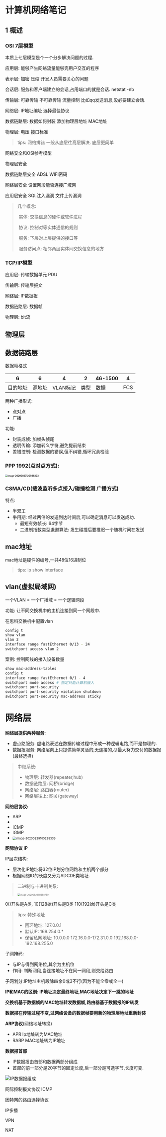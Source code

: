# 计算机网络笔记

## 1 概述

### OSI 7层模型

本质上七层模型是个一个分步解决问题的过程.



应用层: 能够产生网络流量能够壳用户交互的程序

表示层: 加密 压缩 开发人员需要关心的问题

会话层: 服务和客户端建立的会话,占用端口的就是会话. netstat -nb 

传输层: 可靠传输 不可靠传输 流量控制 比如qq发送消息,没必要建立会话.

网络层: IP地址编址 选择最佳协议

数据链路层: 数据如何封装 添加物理层地址 MAC地址

物理层: 电压 接口标准

> tips: 网络排错 一般从底层往高层解决. 底层更简单 

网络安全和OSI参考模型

物理层安全 

数据链路层安全 ADSL WIFI密码

网络层安全 设置网段能否连接广域网

应用层安全 SQL注入漏洞 文件上传漏洞

> 几个概念: 
>
> ​    实体: 交换信息的硬件或软件进程
>
> ​    协议: 控制对等实体通信的规则
>
> ​    服务: 下层对上层提供的接口等
>
> ​    服务访问点: 相邻两层实体间交换信息的地方



### TCP/IP模型

应用层: 传输数据单元 PDU

传输层: 传输层报文

网络层: IP数据报

数据链路层: 数据帧

物理层: bit流

## 物理层

## 数据链路层

数据帧格式

| 6        | 6      | 4        | 2    | 46-1500 | 4    |
| -------- | ------ | -------- | ---- | ------- | ---- |
| 目的地址 | 源地址 | VLAN标记 | 类型 | 数据    | FCS  |

两种广播形式:

- 点对点
- 广播

功能: 

- 封装成帧: 加帧头帧尾
- 透明传输: 添加转义字符,避免提前结束
- 差错控制: 检测数据的错误,但不纠错,循环冗余检验

### PPP 1992(点对点方式): 

**<img src="/home/fa/.config/Typora/typora-user-images/image-20200827120948303.png" alt="image-20200827120948303" style="zoom:50%;" />**



### CSMA/CD(载波监听多点接入/碰撞检测 广播方式) 

特点:

- 半双工 
- 争用期: 经过两倍的发送到达时间后,可以确定消息可以发送成功.
  - 最短有效帧长: 64字节
  - 二进制指数类型退避算法: 发生碰撞后要推迟一个随机时间在发送

 ## mac地址

mac地址是硬件的编号,一共48位16进制位

> tips: ip show interface



## vlan(虚拟局域网)

一个VLAN = 一个广播域 = 一个逻辑网段

功能: 让不同交换机中的主机连接到同一个网段中.

在思科交换机中配置vlan

```bash
config t
show vlan 
vlan 2 
interface range fastEthernet 0/13 - 24
switchport access vlan 2
```

案例: 控制网线的接入设备数量

```bash
show mac-address-tables
config t 
interface range fastEthernet 0/1 - 4 
switchport mode access # 指定只能计算机接入
switchport port-security
switchport port-security violation shutdown
switchport port-security mac-address sticky

```

# 网络层

**网络层提供两种服务:**

- 虚点路服务: 虚电路表述在数据传输过程中形成一种逻辑电路,而不是物理的.
- 数据报服务: 网络层向上只提供简单灵活的,无连接的,尽最大努力交付的数据报(最终选择)

> 中继系统:
>
> - 物理层: 转发器(repeater,hub)
> - 数据链路层: 网桥(bridge)
> - 网络层: 路由器(router)
> - 网络层往上: 网关(gateway)

**网络层协议:**

- ARP
- 
- ICMP
- IGMP
- <img src="/home/fa/.config/Typora/typora-user-images/image-20200829105228336.png" alt="image-20200829105228336" style="zoom:67%;" />

**网际协议 IP**

  IP层次结构: 

- 层次化IP地址将32位IP划分位网路和主机两个部分
- 根据网络ID的长度又分为ADCDE类地址.

> 二进制与十进制关系:
>
> <img src="/home/fa/.config/Typora/typora-user-images/image-20200829111658759.png" alt="image-20200829111658759" style="zoom:50%;" />

0()开头是A类, 10(128始)开头是B类 110(192始)开头是C类

> tips: 特殊地址
>
> - 回环地址: 127.0.0.1	
> - 默认IP: 169.254.0.*
> - 保留私网地址: 10.0.0.0 172.16.0.0-172.31.0.0 192.168.0.0-192.168.255.0

子网掩码:

- 与IP与得到网络位,其余为主机位
- 作用: 判断网段,当连接地址不在同一网段,则交给路由

子网划分:IP地址主机段除四余0或3不行(因为不能全零或全一)

**IP和MAC的区别: IP地址决定最终地址,MAC地址决定下一跳的地址**

**交换机基于数据帧的MAC地址转发数据帧,路由器基于数据报的IP转发**

**数据报在传输过程不变,过网络设备的数据帧要用新的物理层地址重新封装**

**ARP协议**(网络地址转换)

- APR Ip地址转为MAC地址
- RARP  MAC地址转为IP地址

**数据报首部**

- IP数据报由首部和数据两部分组成
- 首部的前一部分是20字节的固定长度,后一部分是可选字节,长度可变.

![IP数据报组成](https://raw.githubusercontent.com/fz-wu/blog_img/master/img/20200830104210.png)



网际控制报文协议 ICMP

因特网的路由选择协议

IP多播

VPN

NAT













